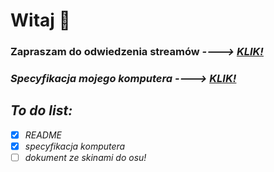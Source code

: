 # **Witaj** 👋
### ****Zapraszam do odwiedzenia streamów**** *---->* <em><ins>[KLIK!](https://twitch.tv/pawelgamer)<ins><em>


### ****Specyfikacja mojego komputera**** *---->* <em><ins>[KLIK!](https://github.com/PawelGamer/PawelGamer/blob/master/PawelGamer%E2%80%99s%20Equipment.md)<ins><em>


 ## **To do list:**

- [x] README 
- [x] specyfikacja komputera
- [ ] dokument ze skinami do osu!